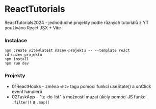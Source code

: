 # ReactTutorials
ReactTutorials2024 - jednoduché projekty podle různých tutoriálů z YT  
používáno React JSX + Vite

### Instalace
```
npm create vite@latest nazev-projektu -- --template react
cd nazev-projektu
npm install
npm run dev
```

### Projekty
* 01ReactHooks - změna `<h2>` tagu pomocí funkcí useState() a onClick event handlerů  
* 02TaskApp - "to-do list" s možností mazat úkoly pomocí JS funkcí `.filter()` a `.map()`
